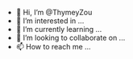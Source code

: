 - 👋 Hi, I’m @ThymeyZou
- 👀 I’m interested in ...
- 🌱 I’m currently learning ...
- 💞️ I’m looking to collaborate on ...
- 📫 How to reach me ...

<!---
ThymeyZou/ThymeyZou is a ✨ special ✨ repository because its `README.md` (this file) appears on your GitHub profile.
You can click the Preview link to take a look at your changes.
--->
